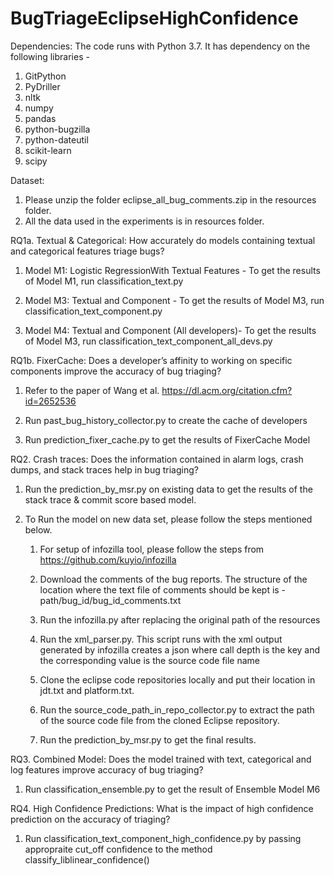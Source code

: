 # BugTriageEclipseHighConfidence

Dependencies: The code runs with Python 3.7. It has dependency on the following libraries -
1. GitPython
2. PyDriller
3. nltk
4. numpy
5. pandas
6. python-bugzilla
7. python-dateutil
8. scikit-learn
9. scipy

Dataset:
1. Please unzip the folder eclipse_all_bug_comments.zip in the resources folder.
2. All the data used in the experiments is in resources folder. 

RQ1a. Textual & Categorical: How accurately do models containing textual and categorical
features triage bugs?

1. Model M1: Logistic RegressionWith Textual Features - To get the results of Model M1, run classification_text.py

2. Model M3: Textual and Component - To get the results of Model M3, run classification_text_component.py

3. Model M4: Textual and Component (All developers)- To get the results of Model M3, run classification_text_component_all_devs.py

RQ1b. FixerCache: Does a developer’s affinity to working on specific components improve
the accuracy of bug triaging?

1. Refer to the paper of Wang et al. https://dl.acm.org/citation.cfm?id=2652536

2. Run past_bug_history_collector.py to create the cache of developers

3. Run prediction_fixer_cache.py to get the results of FixerCache Model

RQ2. Crash traces: Does the information contained in alarm logs, crash dumps, and stack
traces help in bug triaging?

1. Run the prediction_by_msr.py on existing data to get the results of the stack trace & commit score based model.

2. To Run the model on new data set, please follow the steps mentioned below.

    1. For setup of infozilla tool, please follow the steps from https://github.com/kuyio/infozilla
    
    2. Download the comments of the bug reports. The structure of the location where the text file of comments should be kept is - path/bug_id/bug_id_comments.txt
    
    3. Run the infozilla.py after replacing the original path of the resources
    
    4. Run the xml_parser.py. This script runs with the xml output generated by infozilla creates a json where call depth is the key and the corresponding value is the source code file name
    
    5. Clone the eclipse code repositories locally and put their location in jdt.txt and platform.txt.
    
    6. Run the source_code_path_in_repo_collector.py to extract the path of the source code file from the cloned Eclipse repository.
    
    7. Run the prediction_by_msr.py to get the final results.

RQ3. Combined Model: Does the model trained with text, categorical and log features improve
accuracy of bug triaging?

1. Run classification_ensemble.py to get the result of Ensemble Model M6

RQ4. High Confidence Predictions: What is the impact of high confidence prediction on the
accuracy of triaging?

1. Run classification_text_component_high_confidence.py by passing appropraite cut_off confidence to the method classify_liblinear_confidence()
